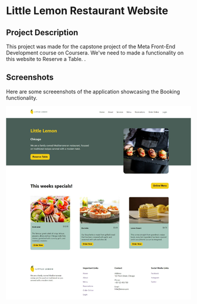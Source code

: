 # Little Lemon Restaurant Website

## Project Description
This project was made for the capstone project of the Meta Front-End Development course on Coursera. We've need to made a functionality on this website to Reserve a Table.
.

## Screenshots
Here are some screeenshots of the application showcasing the Booking functionality.

![little lemon website table booking](/src/images/github-cover.png)


